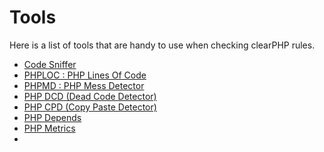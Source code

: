 # Tools

Here is a list of tools that are handy to use when checking clearPHP rules.

* [Code Sniffer](https://github.com/squizlabs/PHP_CodeSniffer)
* [PHPLOC : PHP Lines Of Code](https://github.com/sebastianbergmann/phploc)
* [PHPMD : PHP Mess Detector](http://phpmd.org/)
* [PHP DCD (Dead Code Detector)](https://github.com/sebastianbergmann/phpdcd)
* [PHP CPD (Copy Paste Detector)](https://github.com/sebastianbergmann/phpcpd)
* [PHP Depends](http://pdepend.org/)
* [PHP Metrics](http://www.phpmetrics.org/)
* 
